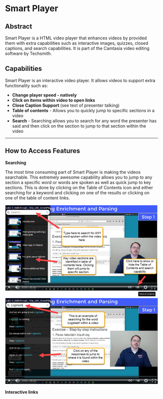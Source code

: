 Smart Player
======

Abstract
----------

Smart Player is a HTML video player that enhances videos by provided them with extra capabilities such as interactive images, quizzes, closed captions, and search capabilities. It is part of the Camtasia video editing software by Techsmith.

Capabilities
----------

Smart Player is an interactive video player. It allows videos to support extra functionality such as:

- **Change player speed - natively**
- **Click on items within video to open links**
- **Close Caption Support** (see text of presenter talking)
- **Table of contents** - Allows you to quickly jump to specific sections in a video
- **Search** - Searching allows you to search for any word the presenter has said and then click on the section to jump to that section within the video
------

How to Access Features
----------

**Searching**

The most time consuming part of Smart Player is making the videos searchable. This extremely awesome capability allows you to jump to any section a specific word or words are spoken as well as quick jump to key sections. This is done by clicking on the Table of Contents icon and either searching for a keyword and clicking on one of the results or clicking on one of the table of content links.

<img src="./media/table_of_contents.png" />

<img src="./media/video_searching.png" />

**Interactive links**